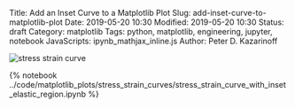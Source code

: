 Title: Add an Inset Curve to a Matplotlib Plot
Slug: add-inset-curve-to-matplotlib-plot
Date: 2019-05-20 10:30
Modified: 2019-05-20 10:30
Status: draft
Category: matplotlib
Tags: python, matplotlib, engineering, jupyter, notebook
JavaScripts: ipynb_mathjax_inline.js
Author: Peter D. Kazarinoff

![stress strain curve]({static}/posts/matplotlib/images/stress_strain_with_inset.png) 

{% notebook ../code/matplotlib_plots/stress_strain_curves/stress_strain_curve_with_inset_elastic_region.ipynb %}
